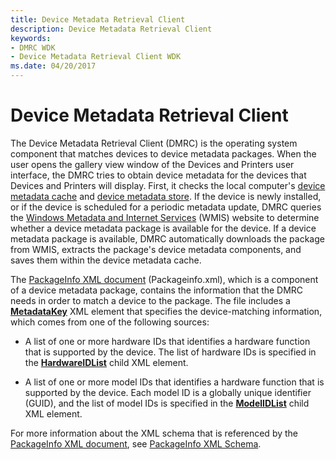 ```yaml
---
title: Device Metadata Retrieval Client
description: Device Metadata Retrieval Client
keywords:
- DMRC WDK
- Device Metadata Retrieval Client WDK
ms.date: 04/20/2017
---
```


# Device Metadata Retrieval Client


The Device Metadata Retrieval Client (DMRC) is the operating system component that matches devices to device metadata packages. When the user opens the gallery view window of the Devices and Printers user interface, the DMRC tries to obtain device metadata for the devices that Devices and Printers will display. First, it checks the local computer's [device metadata cache](device-metadata-cache.md) and [device metadata store](device-metadata-store.md). If the device is newly installed, or if the device is scheduled for a periodic metadata update, DMRC queries the [Windows Metadata and Internet Services](windows-metadata-and-internet-services.md) (WMIS) website to determine whether a device metadata package is available for the device. If a device metadata package is available, DMRC automatically downloads the package from WMIS, extracts the package's device metadata components, and saves them within the device metadata cache.

The [PackageInfo XML document](packageinfo-xml-document.md) (Packageinfo.xml), which is a component of a device metadata package, contains the information that the DMRC needs in order to match a device to the package. The file includes a [**MetadataKey**](/previous-versions/windows/hardware/metadata/ff548740(v=vs.85)) XML element that specifies the device-matching information, which comes from one of the following sources:

-   A list of one or more hardware IDs that identifies a hardware function that is supported by the device. The list of hardware IDs is specified in the [**HardwareIDList**](/previous-versions/windows/hardware/metadata/ff546121(v=vs.85)) child XML element.

-   A list of one or more model IDs that identifies a hardware function that is supported by the device. Each model ID is a globally unique identifier (GUID), and the list of model IDs is specified in the [**ModelIDList**](/previous-versions/windows/hardware/metadata/ff549303(v=vs.85)) child XML element.

For more information about the XML schema that is referenced by the [PackageInfo XML document](packageinfo-xml-document.md), see [PackageInfo XML Schema](/previous-versions/windows/hardware/metadata/ff549614(v=vs.85)).

 

